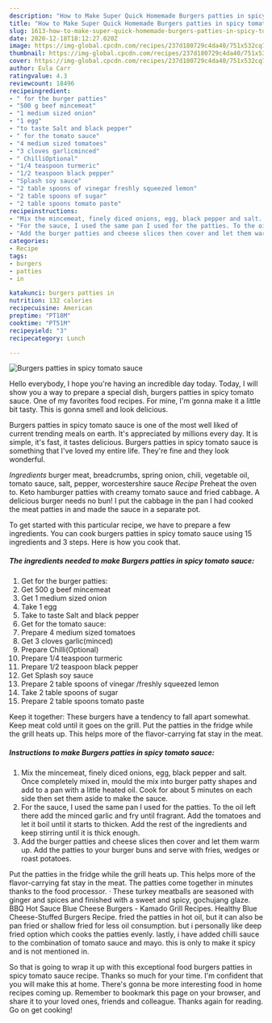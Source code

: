 ```yaml
---
description: "How to Make Super Quick Homemade Burgers patties in spicy tomato sauce"
title: "How to Make Super Quick Homemade Burgers patties in spicy tomato sauce"
slug: 1613-how-to-make-super-quick-homemade-burgers-patties-in-spicy-tomato-sauce
date: 2020-12-18T18:12:27.020Z
image: https://img-global.cpcdn.com/recipes/237d180729c4da40/751x532cq70/burgers-patties-in-spicy-tomato-sauce-recipe-main-photo.jpg
thumbnail: https://img-global.cpcdn.com/recipes/237d180729c4da40/751x532cq70/burgers-patties-in-spicy-tomato-sauce-recipe-main-photo.jpg
cover: https://img-global.cpcdn.com/recipes/237d180729c4da40/751x532cq70/burgers-patties-in-spicy-tomato-sauce-recipe-main-photo.jpg
author: Eula Carr
ratingvalue: 4.3
reviewcount: 18496
recipeingredient:
- " for the burger patties"
- "500 g beef mincemeat"
- "1 medium sized onion"
- "1 egg"
- "to taste Salt and black pepper"
- " for the tomato sauce"
- "4 medium sized tomatoes"
- "3 cloves garlicminced"
- " ChilliOptional"
- "1/4 teaspoon turmeric"
- "1/2 teaspoon black pepper"
- "Splash soy sauce"
- "2 table spoons of vinegar freshly squeezed lemon"
- "2 table spoons of sugar"
- "2 table spoons tomato paste"
recipeinstructions:
- "Mix the mincemeat, finely diced onions, egg, black pepper and salt. Once completely mixed in, mould the mix into burger patty shapes and add to a pan with a little heated oil. Cook for about 5 minutes on each side then set them aside to make the sauce."
- "For the sauce, I used the same pan I used for the patties. To the oil left there add the minced garlic and fry until fragrant. Add the tomatoes and let it boil until it starts to thicken. Add the rest of the ingredients and keep stirring until it is thick enough."
- "Add the burger patties and cheese slices then cover and let them warm up. Add the patties to your burger buns and serve with fries, wedges or roast potatoes."
categories:
- Recipe
tags:
- burgers
- patties
- in

katakunci: burgers patties in 
nutrition: 132 calories
recipecuisine: American
preptime: "PT18M"
cooktime: "PT51M"
recipeyield: "3"
recipecategory: Lunch

---
```



![Burgers patties in spicy tomato sauce](https://img-global.cpcdn.com/recipes/237d180729c4da40/751x532cq70/burgers-patties-in-spicy-tomato-sauce-recipe-main-photo.jpg)

Hello everybody, I hope you're having an incredible day today. Today, I will show you a way to prepare a special dish, burgers patties in spicy tomato sauce. One of my favorites food recipes. For mine, I'm gonna make it a little bit tasty. This is gonna smell and look delicious.

Burgers patties in spicy tomato sauce is one of the most well liked of current trending meals on earth. It's appreciated by millions every day. It is simple, it's fast, it tastes delicious. Burgers patties in spicy tomato sauce is something that I've loved my entire life. They're fine and they look wonderful.

*Ingredients* burger meat, breadcrumbs, spring onion, chili, vegetable oil, tomato sauce, salt, pepper, worcestershire sauce *Recipe* Preheat the oven to. Keto hamburger patties with creamy tomato sauce and fried cabbage. A delicious burger needs no bun! I put the cabbage in the pan I had cooked the meat patties in and made the sauce in a separate pot.


To get started with this particular recipe, we have to prepare a few ingredients. You can cook burgers patties in spicy tomato sauce using 15 ingredients and 3 steps. Here is how you cook that.

<!--inarticleads1-->

##### The ingredients needed to make Burgers patties in spicy tomato sauce:

1. Get  for the burger patties:
1. Get 500 g beef mincemeat
1. Get 1 medium sized onion
1. Take 1 egg
1. Take to taste Salt and black pepper
1. Get  for the tomato sauce:
1. Prepare 4 medium sized tomatoes
1. Get 3 cloves garlic(minced)
1. Prepare  Chilli(Optional)
1. Prepare 1/4 teaspoon turmeric
1. Prepare 1/2 teaspoon black pepper
1. Get Splash soy sauce
1. Prepare 2 table spoons of vinegar /freshly squeezed lemon
1. Take 2 table spoons of sugar
1. Prepare 2 table spoons tomato paste


Keep it together: These burgers have a tendency to fall apart somewhat. Keep meat cold until it goes on the grill. Put the patties in the fridge while the grill heats up. This helps more of the flavor-carrying fat stay in the meat. 

<!--inarticleads2-->

##### Instructions to make Burgers patties in spicy tomato sauce:

1. Mix the mincemeat, finely diced onions, egg, black pepper and salt. Once completely mixed in, mould the mix into burger patty shapes and add to a pan with a little heated oil. Cook for about 5 minutes on each side then set them aside to make the sauce.
1. For the sauce, I used the same pan I used for the patties. To the oil left there add the minced garlic and fry until fragrant. Add the tomatoes and let it boil until it starts to thicken. Add the rest of the ingredients and keep stirring until it is thick enough.
1. Add the burger patties and cheese slices then cover and let them warm up. Add the patties to your burger buns and serve with fries, wedges or roast potatoes.


Put the patties in the fridge while the grill heats up. This helps more of the flavor-carrying fat stay in the meat. The patties come together in minutes thanks to the food processor. · These turkey meatballs are seasoned with ginger and spices and finished with a sweet and spicy, gochujang glaze. BBQ Hot Sauce Blue Cheese Burgers - Kamado Grill Recipes. Healthy Blue Cheese-Stuffed Burgers Recipe. fried the patties in hot oil, but it can also be pan fried or shallow fried for less oil consumption. but i personally like deep fried option which cooks the patties evenly. lastly, i have added chilli sauce to the combination of tomato sauce and mayo. this is only to make it spicy and is not mentioned in. 

So that is going to wrap it up with this exceptional food burgers patties in spicy tomato sauce recipe. Thanks so much for your time. I'm confident that you will make this at home. There's gonna be more interesting food in home recipes coming up. Remember to bookmark this page on your browser, and share it to your loved ones, friends and colleague. Thanks again for reading. Go on get cooking!
